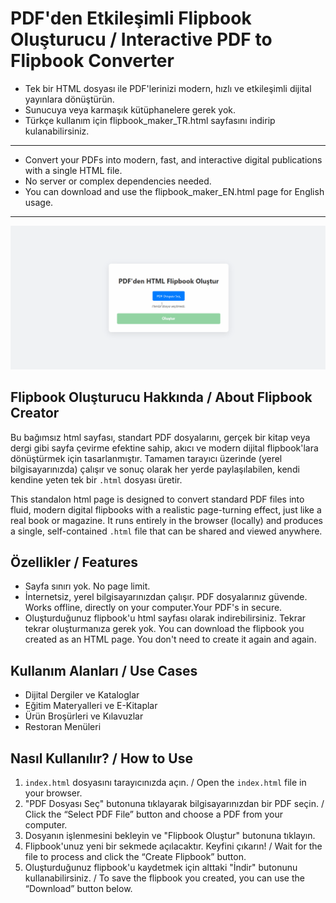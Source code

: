 # PDF'den Etkileşimli Flipbook Oluşturucu / Interactive PDF to Flipbook Converter
- Tek bir HTML dosyası ile PDF'lerinizi modern, hızlı ve etkileşimli dijital yayınlara dönüştürün.
- Sunucuya veya karmaşık kütüphanelere gerek yok.
- Türkçe kullanım için flipbook_maker_TR.html sayfasını indirip kulanabilirsiniz.
---
- Convert your PDFs into modern, fast, and interactive digital publications with a single HTML file. 
- No server or complex dependencies needed.
- You can download and use the flipbook_maker_EN.html page for English usage.
---

![Local GIF](flipbook_maker_animation.gif)

## Flipbook Oluşturucu Hakkında / About Flipbook Creator

Bu bağımsız html sayfası, standart PDF dosyalarını, gerçek bir kitap veya dergi gibi sayfa çevirme efektine sahip, akıcı ve modern dijital flipbook'lara dönüştürmek için tasarlanmıştır. Tamamen tarayıcı üzerinde (yerel bilgisayarınızda) çalışır ve sonuç olarak her yerde paylaşılabilen, kendi kendine yeten tek bir `.html` dosyası üretir.

This standalon html page is designed to convert standard PDF files into fluid, modern digital flipbooks with a realistic page-turning effect, just like a real book or magazine. It runs entirely in the browser (locally) and produces a single, self-contained `.html` file that can be shared and viewed anywhere.

## Özellikler / Features

- Sayfa sınırı yok. No page limit.
- İnternetsiz, yerel bilgisayarınızdan çalışır. PDF dosyalarınız güvende. Works offline, directly on your computer.Your PDF's in secure.
- Oluşturduğunuz flipbook'u html sayfası olarak indirebilirsiniz. Tekrar tekrar oluşturmanıza gerek yok. You can download the flipbook you created as an HTML page. You don't need to create it again and again.

## Kullanım Alanları / Use Cases

- Dijital Dergiler ve Kataloglar
- Eğitim Materyalleri ve E-Kitaplar
- Ürün Broşürleri ve Kılavuzlar
- Restoran Menüleri

## Nasıl Kullanılır? / How to Use

1. `index.html` dosyasını tarayıcınızda açın. / Open the `index.html` file in your browser.
2. "PDF Dosyası Seç" butonuna tıklayarak bilgisayarınızdan bir PDF seçin. / Click the “Select PDF File” button and choose a PDF from your computer.
3. Dosyanın işlenmesini bekleyin ve "Flipbook Oluştur" butonuna tıklayın.
4. Flipbook'unuz yeni bir sekmede açılacaktır. Keyfini çıkarın! / Wait for the file to process and click the “Create Flipbook” button.
5. Oluşturduğunuz flipbook'u kaydetmek için alttaki "İndir" butonunu kullanabilirsiniz. / To save the flipbook you created, you can use the “Download” button below.